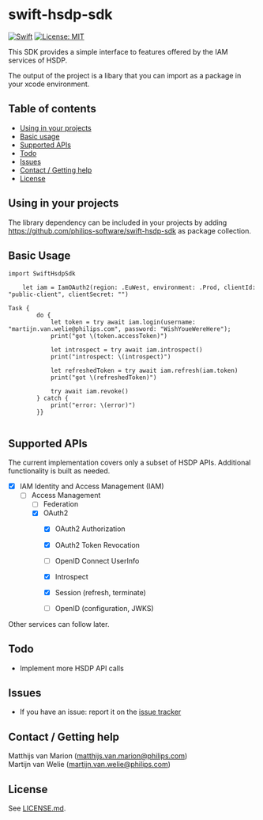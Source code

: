 # swift-hsdp-sdk

[![Swift](https://github.com/philips-software/swift-hsdp-sdk/actions/workflows/swift.yaml/badge.svg?branch=main)](https://github.com/philips-software/swift-hsdp-sdk/actions/workflows/swift.yaml)
[![License: MIT](https://img.shields.io/badge/License-MIT-yellow.svg)](https://opensource.org/licenses/MIT)

This SDK provides a simple interface to features offered by the IAM services of HSDP.

The output of the project is a libary that you can import as a package in your xcode environment.

## Table of contents

- [Using in your projects](#using-in-your-projects)
- [Basic usage](#basic-usage)
- [Supported APIs](#supported-apis)
- [Todo](#todo)
- [Issues](#issues)
- [Contact / Getting help](#contact--geting-help)
- [License](#license)


## Using in your projects

The library dependency can be included in your projects by adding https://github.com/philips-software/swift-hsdp-sdk as package collection.

## Basic Usage

```
import SwiftHsdpSdk

    let iam = IamOAuth2(region: .EuWest, environment: .Prod, clientId: "public-client", clientSecret: "")

Task {
        do {
            let token = try await iam.login(username: "martijn.van.welie@philips.com", password: "WishYoueWereHere");
            print("got \(token.accessToken)")
            
            let introspect = try await iam.introspect()
            print("introspect: \(introspect)")
            
            let refreshedToken = try await iam.refresh(iam.token)
            print("got \(refreshedToken)")
            
            try await iam.revoke()
        } catch {
            print("error: \(error)")
        }}


```

## Supported APIs

The current implementation covers only a subset of HSDP APIs. Additional functionality is built as needed.

- [x] IAM Identity and Access Management (IAM)
  - [ ] Access Management
    - [ ] Federation
    - [x] OAuth2
      - [x] OAuth2 Authorization
      - [x] OAuth2 Token Revocation
      - [ ] OpenID Connect UserInfo
      - [x] Introspect
      - [x] Session (refresh, terminate)
      - [ ] OpenID (configuration, JWKS)


Other services can follow later.


## Todo

- Implement more HSDP API calls


## Issues

- If you have an issue: report it on the [issue tracker](https://github.com/philips-software/swift-hsdp-sdk/issues)


## Contact / Getting help

Matthijs van Marion (<matthijs.van.marion@philips.com>) \
Martijn van Welie (<martijn.van.welie@philips.com>)

## License

See [LICENSE.md](LICENSE.md).
